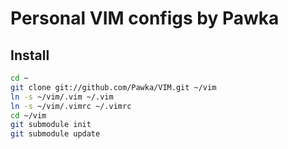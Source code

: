 # Personal VIM configs by Pawka

## Install

``` sh
cd ~
git clone git://github.com/Pawka/VIM.git ~/vim
ln -s ~/vim/.vim ~/.vim
ln -s ~/vim/.vimrc ~/.vimrc
cd ~/vim
git submodule init
git submodule update
```
